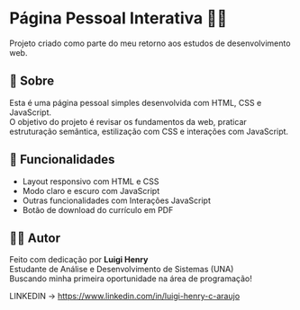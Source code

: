 # Página Pessoal Interativa 🧑‍💻

Projeto criado como parte do meu retorno aos estudos de desenvolvimento web.

## 🚀 Sobre

Esta é uma página pessoal simples desenvolvida com HTML, CSS e JavaScript.  
O objetivo do projeto é revisar os fundamentos da web, praticar estruturação semântica, estilização com CSS e interações com JavaScript.

## 🔧 Funcionalidades

- Layout responsivo com HTML e CSS
- Modo claro e escuro com JavaScript
- Outras funcionalidades com Interações JavaScript
- Botão de download do currículo em PDF

## 👨‍💻 Autor

Feito com dedicação por **Luigi Henry**  
Estudante de Análise e Desenvolvimento de Sistemas (UNA)  
Buscando minha primeira oportunidade na área de programação!

LINKEDIN -> https://www.linkedin.com/in/luigi-henry-c-araujo
